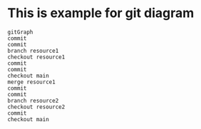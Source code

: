 # This is example for git diagram

```mermaid
gitGraph
commit
commit
branch resource1
checkout resource1
commit
commit
checkout main
merge resource1
commit
commit
branch resource2
checkout resource2
commit
checkout main
```
